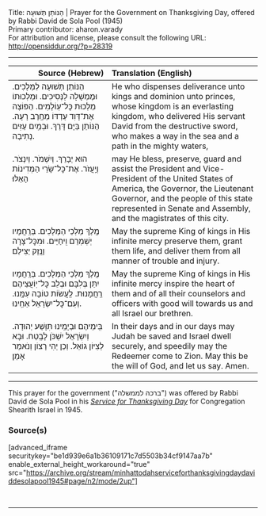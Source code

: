 <html>
<head></head>
<body>
Title: הַנּוֹתֵן תְּשׁוּעָה | Prayer for the Government on Thanksgiving Day, offered by Rabbi David de Sola Pool (1945)<br />
Primary contributor: aharon.varady<br />
For attribution and license, please consult the following URL: <a href="http://opensiddur.org/?p=28319">http://opensiddur.org/?p=28319</a>
<p />
<hr />

<table style="margin-left: auto;margin-right: auto;" class="draggable">
<thead><tr><th id="x" style="text-align: right;">Source (Hebrew)</th><th style="text-align: left;">Translation (English)</th></tr></thead>
<tbody>
<tr><td style="vertical-align:top;">
<div class="liturgy"><span lang="he">
הַנּוֹתֵן תְּשׁוּעָה לַמְּלָכִים. 
וּמֶמְשָׁלָה לַנְּסִיכִים. 
וּמַלְכוּתוֹ מַלְכוּת כׇּל־עֽוֹלָמִים. 
הַפּוֹצֶה אֶת־דָּוִד עַדְדּוֹ מֵחֶֽרֶב רָעָה. 
הַנּוֹתֵן בַּיָּם דָּרֶךְ. וּבְמַֽיִם עַזִּים נְתִיבָה. 
</span></div></td>
 
<td style="vertical-align:top;">
<div class="english">
He who dispenses deliverance unto kings 
and dominion unto princes, 
whose kingdom is an everlasting kingdom, 
who delivered His servant David from the destructive sword, 
who makes a way in the sea and a path in the mighty waters, 
</div></td></tr>


<tr><td style="vertical-align:top;">
<div class="liturgy"><span lang="he">
הוּא יְבָרֵךְ. וְיִשְׁמֹר. וְיִנְצֹר. וְיַֽעֲזֹר. 
אֶת־כׇּל־שָׂרֵי הַמְּדִינוֹת הָאֵלּוּ׃
</span></div></td>
 
<td style="vertical-align:top;">
<div class="english">
may He bless, preserve, guard and assist 
the President and Vice-President of the United States of America, 
the Governor, the Lieutenant Governor, 
and the people of this state represented in Senate and Assembly, 
and the magistrates of this city. 
</div></td></tr>


<tr><td style="vertical-align:top;">
<div class="liturgy"><span lang="he">
מֶֽלֶךְ מַלְכֵי הַמְּלָכִים. 
בְּרַֽחֲמָיו יְשְׁמְרֵם וִֽיחַיֵּים. 
וּמִכׇּל־צָרָה וָנֶֽזֶק יַצִּילֵם׃ 
</span></div></td>
 
<td style="vertical-align:top;">
<div class="english">
May the supreme King of kings 
in His infinite mercy preserve them, grant them life, 
and deliver them from all manner of trouble and injury. 
</div></td></tr>


<tr><td style="vertical-align:top;">
<div class="liturgy"><span lang="he">
מֶֽלֶךְ מַלְכֵי הַמְּלָכִים. 
בְּרַֽחֲמָיו יִתֵּן בְּלִבָּם 
וּבְלֵב כׇּל־יֽוֹעֲצֵיהֶם רַֽחֲמָנוּת. 
לַֽעֲשׂוֹת טוֹבָה עִמָּֽנוּ. 
וְעִם־כׇּל־יִשְׂרָאֵל אַחֵֽינוּ. 
</span></div></td>
 
<td style="vertical-align:top;">
<div class="english">
May the supreme King of kings 
in His infinite mercy inspire the heart of them 
and of all their counselors and officers 
with good will towards us 
and all Israel our brethren. 
</div></td></tr>


<tr><td style="vertical-align:top;">
<div class="liturgy"><span lang="he">
בִּֽימֵיהֶם וּבְיָמֵֽינוּ תִּוָּשַׁע יְהוּדָה. 
וְיִשְׂרָאֵל יִשְׁכֹּן לָבֶֽטַח. 
וּבָא לְצִיּוֹן גוֹאֵל. 
וְכֵן יְהִי רָצוֹן 
וְנֹאמַר אָמֵן׃
</span></div></td>
 
<td style="vertical-align:top;">
<div class="english">
In their days and in our days may Judah be saved 
and Israel dwell securely, 
and speedily may the Redeemer come to Zion. 
May this be the will of God, 
and let us say. Amen. 
</div></td></tr>
</tbody></table>

<hr />

This prayer for the government ("ברכה לממשלה") was offered by Rabbi David de Sola Pool in his <em><a href="https://opensiddur.org/compilations/festival-guides-and-haggadot/thanksgiving-day-united-states/minhat-todah-service-for-thanksgiving-day-arranged-by-rabbi-david-de-sola-pool-1945/">Service for Thanksgiving Day</a></em> for Congregation Shearith Israel in 1945.


<h3>Source(s)</h3>

[advanced_iframe securitykey="be1d939e6a1b36109171c7d5503b34cf9147aa7b" enable_external_height_workaround="true" src="https://archive.org/stream/minhattodahserviceforthanksgivingdaydaviddesolapool1945#page/n2/mode/2up"]

&nbsp;

<hr />

&nbsp;
</body>
</html>
